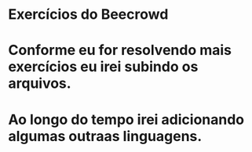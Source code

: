 ﻿# Exercícios do Beecrowd
# Conforme eu for resolvendo mais exercícios eu irei subindo os arquivos.
# Ao longo do tempo irei adicionando algumas outraas linguagens.
